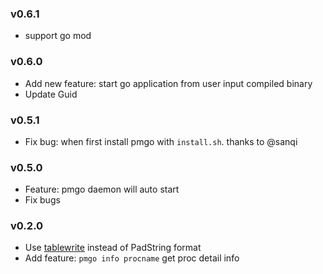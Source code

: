 ### v0.6.1
- support go mod

### v0.6.0
- Add new feature: start go application from user input compiled binary
- Update Guid

### v0.5.1
- Fix bug: when first install pmgo with `install.sh`. thanks to @sanqi

### v0.5.0

- Feature: pmgo daemon will auto start
- Fix bugs

### v0.2.0

- Use [tablewrite](github.com/olekukonko/tablewriter) instead of PadString format
- Add feature: `pmgo info procname` get proc detail info
